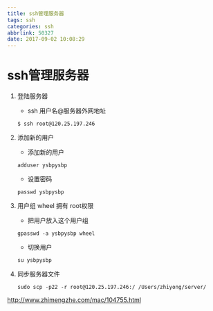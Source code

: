 ```yaml
---
title: ssh管理服务器
tags: ssh
categories: ssh
abbrlink: 50327
date: 2017-09-02 10:08:29
---
```

# ssh管理服务器

1. 登陆服务器
    * ssh 用户名@服务器外网地址
    ```ssh
    $ ssh root@120.25.197.246
    ```

1. 添加新的用户
    * 添加新的用户
    ```ssh
    adduser ysbpysbp
    ```
    * 设置密码
    ```ssh
    passwd ysbpysbp
    ```
1. 用户组 wheel 拥有 root权限
    * 把用户放入这个用户组
    ```ssh
    gpasswd -a ysbpysbp wheel 
    ```
    
    * 切换用户
    ```ssh
    su ysbpysbp
    ```
1. 同步服务器文件

    ```scp
    sudo scp -p22 -r root@120.25.197.246:/ /Users/zhiyong/server/
    ```
http://www.zhimengzhe.com/mac/104755.html
